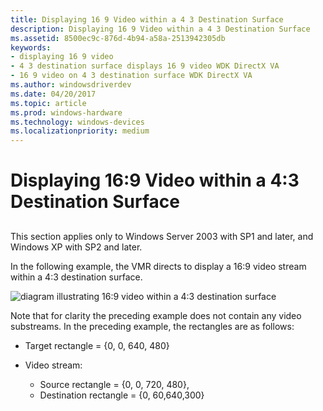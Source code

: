 ```yaml
---
title: Displaying 16 9 Video within a 4 3 Destination Surface
description: Displaying 16 9 Video within a 4 3 Destination Surface
ms.assetid: 8500ec9c-876d-4b94-a58a-2513942305db
keywords:
- displaying 16 9 video
- 4 3 destination surface displays 16 9 video WDK DirectX VA
- 16 9 video on 4 3 destination surface WDK DirectX VA
ms.author: windowsdriverdev
ms.date: 04/20/2017
ms.topic: article
ms.prod: windows-hardware
ms.technology: windows-devices
ms.localizationpriority: medium
---
```


# Displaying 16:9 Video within a 4:3 Destination Surface


## <span id="ddk_displaying_16_9_video_within_a_4_3_destination_surface_gg"></span><span id="DDK_DISPLAYING_16_9_VIDEO_WITHIN_A_4_3_DESTINATION_SURFACE_GG"></span>


This section applies only to Windows Server 2003 with SP1 and later, and Windows XP with SP2 and later.

In the following example, the VMR directs to display a 16:9 video stream within a 4:3 destination surface.

![diagram illustrating 16:9 video within a 4:3 destination surface](images/trgrect.png)

Note that for clarity the preceding example does not contain any video substreams. In the preceding example, the rectangles are as follows:

-   Target rectangle = {0, 0, 640, 480}

-   Video stream:
    -   Source rectangle = {0, 0, 720, 480},
    -   Destination rectangle = {0, 60,640,300}

 

 





